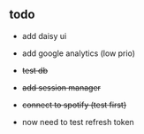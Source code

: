 ## todo
- add daisy ui
- add google analytics (low prio)
- ~~test db~~
- ~~add session manager~~
- ~~connect to spotify (test first)~~ 

- now need to test refresh token